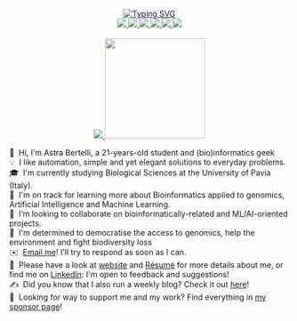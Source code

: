 <p align="center">
<a href="https://github.com/drkostas">
    <img src="https://readme-typing-svg.demolab.com?font=Georgia&size=18&duration=2000&pause=100&multiline=true&width=500&height=80&lines=Astra+Bertelli;Researcher+%7C+Undergrad+Student+%7C+Biological-Sciences;Bioinformatics+%7C+Genomics+%7C+ML" alt="Typing SVG" />
</a>
<br/>

<a href="https://astrabert.vercel.app">
    <img src="https://img.shields.io/badge/Website-astrabert.vercel.app-red?style=flat-square">
</a>  
<a href="https://astrabert.github.io/hophop-science/">
    <img src="https://img.shields.io/badge/My Blog-HOPHOP Science-purple?style=flat-square">
</a>  
<a href="https://astrabert.vercel.app/Resume.pdf">
    <img src="https://img.shields.io/badge/PDF-CV-red?style=flat-square&logo=adobe">
</a>  
<a href="https://www.linkedin.com/in/astra-bertelli-583904297/">
    <img src="https://img.shields.io/badge/-Linkedin-blue?style=flat-square&logo=linkedin">
</a>
<a href="mailto:astra.bertelli01@universitadipavia.it">
    <img src="https://img.shields.io/badge/-Email-red?style=flat-square&logo=gmail&logoColor=white">
</a>
<a href="https://pypi.org/user/AstraBert/">
    <img src="https://img.shields.io/badge/PyPi-AstraBert-blue?style=flat-square&logo=pypi&logoColor=white">
</a>

<br/> 
<br/> 

<a href="https://github.com/AstraBert">
    <img src="https://github-stats-alpha.vercel.app/api?username=AstraBert&cc=22272e&tc=37BCF6&ic=fff&bc=0000">
    <img height="180em" src="https://github-readme-stats-eight-theta.vercel.app/api/top-langs/?username=AstraBert&layout=compact&langs_count=8&theme=algolia"/>
</a>

👋 &nbsp;Hi, I’m Astra Bertelli, a 21-years-old student and (bio)informatics geek\
💡 &nbsp;I like automation, simple and yet elegant solutions to everyday problems.\
🎓 &nbsp;I'm currently studying Biological Sciences at the University of Pavia (Italy).\
🌱 &nbsp;I'm on track for learning more about Bioinformatics applied to genomics, Artificial Intelligence and Machine Learning.\
💞️ &nbsp;I’m looking to collaborate on bioinformatically-related and ML/AI-oriented projects.\
💭 &nbsp;I'm determined to democratise the access to genomics, help the environment and fight biodiversity loss\
✉️ &nbsp;[Email me](astra.bertelli01@universitadipavia.it)! I'll try to respond as soon as I can.\
📄 &nbsp;Please have a look at [website](https://astrabert.vercel.app/) and [Résumé](https://astrabert.vercel.app/Resume.pdf) for more details about me,  or find me on [LinkedIn](www.linkedin.com/in/astra-bertelli-583904297): I'm open to feedback and suggestions!\
✍️ &nbsp;Did you know that I also run a weekly blog? Check it out [here](https://astrabert.github.io/hophop-science/)!\
🥰 &nbsp;Looking for way to support me and my work? Find everything in [my sponsor page](https://github.com/sponsors/AstraBert)!


<!---
AstraBert/AstraBert is a ✨ special ✨ repository because its `README.md` (this file) appears on your GitHub profile.
You can click the Preview link to take a look at your changes.
--->
